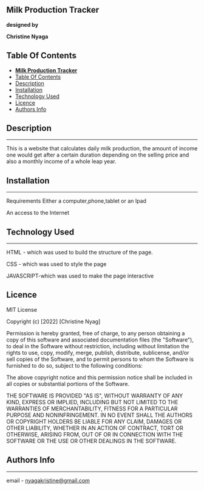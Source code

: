 ## **Milk Production Tracker**
__designed by__

**Christine Nyaga**
## Table Of Contents

- [**Milk Production Tracker**](#milk-production-tracker)
- [Table Of Contents](#table-of-contents)
- [Description](#description)
- [Installation](#installation)
- [Technology Used](#technology-used)
- [Licence](#licence)
- [Authors Info](#authors-info)

## Description
___
This is a website that calculates daily milk production, the amount of income one would get after a certain duration depending on the selling price and also a monthly income of a whole leap year.
 ## Installation
 ___
Requirements
Either a computer,phone,tablet or an Ipad

An access to the Internet


## Technology Used
___
HTML - which was used to build the structure of the page.

CSS - which was used to style the page

JAVASCRIPT-which was used to make the page interactive

## Licence
MIT License

Copyright (c) [2022] [Christine Nyag]

Permission is hereby granted, free of charge, to any person obtaining a copy of this software and associated documentation files (the "Software"), to deal in the Software without restriction, including without limitation the rights to use, copy, modify, merge, publish, distribute, sublicense, and/or sell copies of the Software, and to permit persons to whom the Software is furnished to do so, subject to the following conditions:

The above copyright notice and this permission notice shall be included in all copies or substantial portions of the Software.

THE SOFTWARE IS PROVIDED "AS IS", WITHOUT WARRANTY OF ANY KIND, EXPRESS OR IMPLIED, INCLUDING BUT NOT LIMITED TO THE WARRANTIES OF MERCHANTABILITY, FITNESS FOR A PARTICULAR PURPOSE AND NONINFRINGEMENT. IN NO EVENT SHALL THE AUTHORS OR COPYRIGHT HOLDERS BE LIABLE FOR ANY CLAIM, DAMAGES OR OTHER LIABILITY, WHETHER IN AN ACTION OF CONTRACT, TORT OR OTHERWISE, ARISING FROM, OUT OF OR IN CONNECTION WITH THE SOFTWARE OR THE USE OR OTHER DEALINGS IN THE SOFTWARE.



## Authors Info
___
email - nyagakristine@gmail.com
